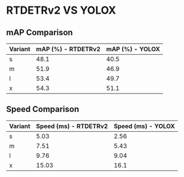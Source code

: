 ---
---

# RTDETRv2 VS YOLOX

## mAP Comparison

| Variant | mAP (%) - RTDETRv2 | mAP (%) - YOLOX |
| ------- | ------------------ | --------------- |
| s       | 48.1               | 40.5            |
| m       | 51.9               | 46.9            |
| l       | 53.4               | 49.7            |
| x       | 54.3               | 51.1            |

## Speed Comparison

| Variant | Speed (ms) - RTDETRv2 | Speed (ms) - YOLOX |
| ------- | --------------------- | ------------------ |
| s       | 5.03                  | 2.56               |
| m       | 7.51                  | 5.43               |
| l       | 9.76                  | 9.04               |
| x       | 15.03                 | 16.1               |
